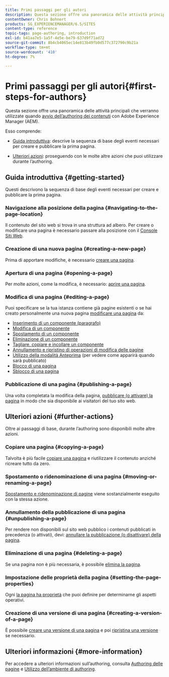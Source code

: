 ```yaml
---
title: Primi passaggi per gli autori
description: Questa sezione offre una panoramica delle attività principali utilizzate durante l’authoring di contenuti con Adobe Experience Manager (AEM).
contentOwner: Chris Bohnert
products: SG_EXPERIENCEMANAGER/6.5/SITES
content-type: reference
topic-tags: page-authoring, introduction
exl-id: b41aa7e5-1a5f-4e5e-be79-637d9f71ad72
source-git-commit: 8b4cb4065ec14e813b49fb0d577c372790c9b21a
workflow-type: tm+mt
source-wordcount: '410'
ht-degree: 7%

---
```


# Primi passaggi per gli autori{#first-steps-for-authors}

Questa sezione offre una panoramica delle attività principali che verranno utilizzate quando [avvio dell’authoring dei contenuti](/help/sites-authoring/author.md#concept-of-authoring-and-publishing) con Adobe Experience Manager (AEM).

Esso comprende:

* [Guida introduttiva](#getting-started): descrive la sequenza di base degli eventi necessari per creare e pubblicare la prima pagina.

* [Ulteriori azioni](#further-actions): proseguendo con le molte altre azioni che puoi utilizzare durante l’authoring.

## Guida introduttiva {#getting-started}

Questi descrivono la sequenza di base degli eventi necessari per creare e pubblicare la prima pagina.

### Navigazione alla posizione della pagina {#navigating-to-the-page-location}

Il contenuto del sito web si trova in una struttura ad albero. Per creare o modificare una pagina è necessario passare alla posizione con il [Console Siti Web](/help/sites-classic-ui-authoring/author-env-basic-handling.md#navigating-with-the-websites-console).

### Creazione di una nuova pagina {#creating-a-new-page}

Prima di apportare modifiche, è necessario [creare una pagina](/help/sites-classic-ui-authoring/classic-page-author-manage-pages.md#creating-a-new-page).

### Apertura di una pagina {#opening-a-page}

Per molte azioni, come la modifica, è necessario: [aprire una pagina](/help/sites-classic-ui-authoring/classic-page-author-manage-pages.md#opening-a-page-for-editing).

### Modifica di una pagina {#editing-a-page}

Puoi specificare se la tua istanza contiene già pagine esistenti o se hai creato personalmente una nuova pagina [modificare una pagina](/help/sites-classic-ui-authoring/classic-page-author-edit-content.md) da:

* [Inserimento di un componente (paragrafo)](/help/sites-classic-ui-authoring/classic-page-author-edit-content.md#inserting-a-component)
* [Modifica di un componente](/help/sites-classic-ui-authoring/classic-page-author-edit-content.md#editing-a-component-content-and-properties)
* [Spostamento di un componente](/help/sites-classic-ui-authoring/classic-page-author-edit-content.md#moving-a-component)
* [Eliminazione di un componente](/help/sites-classic-ui-authoring/classic-page-author-edit-content.md#deleting-a-component)
* [Tagliare, copiare e incollare un componente](/help/sites-classic-ui-authoring/classic-page-author-edit-content.md#cut-copy-paste-a-component)
* [Annullamento e ripristino di operazioni di modifica delle pagine](/help/sites-classic-ui-authoring/classic-page-author-edit-content.md#undoing-and-redoing-page-edits)
* [Utilizzo della modalità Anteprima](/help/sites-classic-ui-authoring/classic-page-author-edit-content.md#previewing-pages) (per vedere come apparirà quando sarà pubblicato)
* [Blocco di una pagina  ](/help/sites-classic-ui-authoring/classic-page-author-edit-content.md#locking-a-page)
* [Sblocco di una pagina](/help/sites-classic-ui-authoring/classic-page-author-edit-content.md#unlocking-a-page)

### Pubblicazione di una pagina {#publishing-a-page}

Una volta completata la modifica della pagina, [pubblicare (o attivare) la pagina](/help/sites-classic-ui-authoring/classic-page-author-publish-pages.md#main-pars-title-10) in modo che sia disponibile ai visitatori del tuo sito web.

## Ulteriori azioni {#further-actions}

Oltre ai passaggi di base, durante l’authoring sono disponibili molte altre azioni.

### Copiare una pagina {#copying-a-page}

Talvolta è più facile [copiare una pagina](/help/sites-classic-ui-authoring/classic-page-author-manage-pages.md#copying-and-pasting-a-page) e riutilizzare il contenuto anziché ricreare tutto da zero.

### Spostamento o ridenominazione di una pagina {#moving-or-renaming-a-page}

[Spostamento e ridenominazione di pagine](/help/sites-classic-ui-authoring/classic-page-author-manage-pages.md#moving-or-renaming-page) viene sostanzialmente eseguito con la stessa azione.

### Annullamento della pubblicazione di una pagina {#unpublishing-a-page}

Per rendere non disponibili sul sito web pubblico i contenuti pubblicati in precedenza (o attivati), devi: [annullare la pubblicazione (o disattivare) della pagina](/help/sites-classic-ui-authoring/classic-page-author-publish-pages.md#unpublishing-a-page).

### Eliminazione di una pagina {#deleting-a-page}

Se una pagina non è più necessaria, è possibile [elimina la pagina](/help/sites-classic-ui-authoring/classic-page-author-manage-pages.md#deleting-a-page).

### Impostazione delle proprietà della pagina {#setting-the-page-properties}

Ogni [la pagina ha proprietà](/help/sites-classic-ui-authoring/classic-page-author-edit-page-properties.md) che puoi definire per determinarne gli aspetti operativi.

### Creazione di una versione di una pagina {#creating-a-version-of-a-page}

È possibile [creare una versione di una pagina](/help/sites-classic-ui-authoring/classic-page-author-work-with-versions.md#creating-a-new-version) e poi [ripristina una versione](/help/sites-classic-ui-authoring/classic-page-author-work-with-versions.md#restoring-a-page-version-from-sidekick) se necessario.

## Ulteriori informazioni {#more-information}

Per accedere a ulteriori informazioni sull’authoring, consulta [Authoring delle pagine](/help/sites-classic-ui-authoring/classic-page-author.md) e [Utilizzo dell’ambiente di authoring](/help/sites-classic-ui-authoring/author-env.md).
